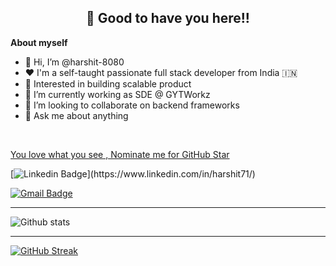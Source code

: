 <!-- README FILE CODE -->



<!-- WAKING HAND WITH GOOD TO HAVE YOU TEXT-->
<h2 align=center>👋 Good to have you here!!</h2>


<!--ABOUT ME CODE-->
**About myself**<br>

- 👋 Hi, I’m @harshit-8080
- ❤️ I'm a self-taught passionate full stack developer from India 🇮🇳
- 👀 Interested in building scalable product
- 💼 I’m currently working as SDE @ GYTWorkz
- 🌱 I’m looking to collaborate on backend frameworks
- 💬 Ask me about anything

<br>


<!--NOMINATION FOR STAR GIT LINK CODE-->
<a href="https://stars.github.com/nominate/">You love what you see , Nominate me for GitHub Star </a>


<!-- SOCAIL MEDIA HANDLES -->
[![Linkedin Badge](https://img.shields.io/badge/-HarshitRaj-blue?style=flat-square&logo=Linkedin&logoColor=white&link=[https://www.linkedin.com/in/riti2409/](https://www.linkedin.com/in/harshit71/))](https://www.linkedin.com/in/harshit71/)


[![Gmail Badge](https://img.shields.io/badge/-harshit.new71@gmail.com-c14438?style=flat-square&logo=Gmail&logoColor=white&link=mailto:harshit.new71@gmail.com)](mailto:harshit.new71@gmail.com)

---




<!-- GITHUB STATISTICS -->
 ![Github stats](https://github-readme-stats.vercel.app/api?username=harshit-8080)  


 <hr>


 
<!--  CONTRIBUTION AND STREAK BLOCK -->
 [![GitHub Streak ](https://github-readme-streak-stats.herokuapp.com/?user=harshit-8080&currStreakNum=2FD3EB&fire=pink&sideLabels=F00&theme=nightowl)](https://git.io/streak-stats)   


